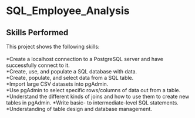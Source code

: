 # SQL_Employee_Analysis


## Skills Performed
This project shows the following skills:<br><br>
*Create a localhost connection to a PostgreSQL server and have successfully connect to it.<br>
*Create, use, and populate a SQL database with data.<br>
*Create, populate, and select data from a SQL table.<br>
*Import large CSV datasets into pgAdmin.<br>
*Use pgAdmin to select specific rows/columns of data out from a table.<br>
*Understand the different kinds of joins and how to use them to create new tables in pgAdmin.
*Write basic- to intermediate-level SQL statements.
*Understanding of table design and database management.